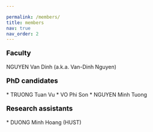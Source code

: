 ```yaml
---

permalink: /members/
title: members
nav: true
nav_order: 2
---
```



<p style="text-align: left; color: black; font-size:18px;font-weight:bold">Faculty</p> 
NGUYEN Van Dinh (a.k.a. Van-Dinh Nguyen)


<p style="text-align: left; color: black; font-size:18px;font-weight:bold">PhD candidates</p> 
 * TRUONG Tuan Vu
 * VO Phi Son
 * NGUYEN Minh Tuong


<p style="text-align: left; color: black; font-size:18px;font-weight:bold">Research assistants</p> 
* DUONG Minh Hoang (HUST)


